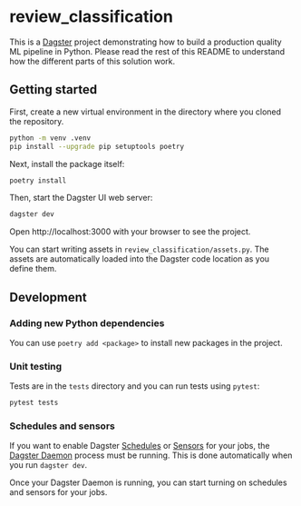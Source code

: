 # review_classification

This is a [Dagster](https://dagster.io/) project demonstrating how to build a
production quality ML pipeline in Python. Please read the rest of this README to
understand how the different parts of this solution work.

## Getting started

First, create a new virtual environment in the directory where you cloned the
repository.

```bash
python -m venv .venv
pip install --upgrade pip setuptools poetry
```

Next, install the package itself:

```bash
poetry install
```

Then, start the Dagster UI web server:

```bash
dagster dev
```

Open http://localhost:3000 with your browser to see the project.

You can start writing assets in `review_classification/assets.py`. The assets
are automatically loaded into the Dagster code location as you define them.

## Development

### Adding new Python dependencies

You can use `poetry add <package>` to install new packages in the project.

### Unit testing

Tests are in the `tests` directory and you can run tests using `pytest`:

```bash
pytest tests
```

### Schedules and sensors

If you want to enable Dagster
[Schedules](https://docs.dagster.io/concepts/partitions-schedules-sensors/schedules)
or
[Sensors](https://docs.dagster.io/concepts/partitions-schedules-sensors/sensors)
for your jobs, the
[Dagster Daemon](https://docs.dagster.io/deployment/dagster-daemon) process must
be running. This is done automatically when you run `dagster dev`.

Once your Dagster Daemon is running, you can start turning on schedules and
sensors for your jobs.
